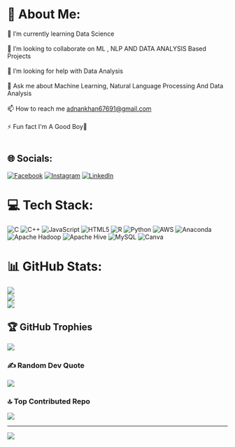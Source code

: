 # 💫 About Me:
🌱 I’m currently learning Data Science<br><br>👯 I’m looking to collaborate on ML , NLP AND DATA ANALYSIS Based Projects<br><br>🤝 I’m looking for help with Data Analysis<br><br>💬 Ask me about Machine Learning, Natural Language Processing And Data Analysis<br><br>📫 How to reach me adnankhan67691@gmail.com<br><br>⚡ Fun fact I'm A Good Boy🤙<br><br>


## 🌐 Socials:
[![Facebook](https://img.shields.io/badge/Facebook-%231877F2.svg?logo=Facebook&logoColor=white)](https://facebook.com/Adnankhan0206) [![Instagram](https://img.shields.io/badge/Instagram-%23E4405F.svg?logo=Instagram&logoColor=white)](https://instagram.com/_adnan._.khan_) [![LinkedIn](https://img.shields.io/badge/LinkedIn-%230077B5.svg?logo=linkedin&logoColor=white)](https://linkedin.com/in/56050224a) 

# 💻 Tech Stack:
![C](https://img.shields.io/badge/c-%2300599C.svg?style=for-the-badge&logo=c&logoColor=white) ![C++](https://img.shields.io/badge/c++-%2300599C.svg?style=for-the-badge&logo=c%2B%2B&logoColor=white) ![JavaScript](https://img.shields.io/badge/javascript-%23323330.svg?style=for-the-badge&logo=javascript&logoColor=%23F7DF1E) ![HTML5](https://img.shields.io/badge/html5-%23E34F26.svg?style=for-the-badge&logo=html5&logoColor=white) ![R](https://img.shields.io/badge/r-%23276DC3.svg?style=for-the-badge&logo=r&logoColor=white) ![Python](https://img.shields.io/badge/python-3670A0?style=for-the-badge&logo=python&logoColor=ffdd54) ![AWS](https://img.shields.io/badge/AWS-%23FF9900.svg?style=for-the-badge&logo=amazon-aws&logoColor=white) ![Anaconda](https://img.shields.io/badge/Anaconda-%2344A833.svg?style=for-the-badge&logo=anaconda&logoColor=white) ![Apache Hadoop](https://img.shields.io/badge/Apache%20Hadoop-66CCFF?style=for-the-badge&logo=apachehadoop&logoColor=black) ![Apache Hive](https://img.shields.io/badge/Apache%20Hive-FDEE21?style=for-the-badge&logo=apachehive&logoColor=black) ![MySQL](https://img.shields.io/badge/mysql-4479A1.svg?style=for-the-badge&logo=mysql&logoColor=white) ![Canva](https://img.shields.io/badge/Canva-%2300C4CC.svg?style=for-the-badge&logo=Canva&logoColor=white)
# 📊 GitHub Stats:
![](https://github-readme-stats.vercel.app/api?username=Adnankhan0999&theme=radical&hide_border=false&include_all_commits=false&count_private=false)<br/>
![](https://github-readme-streak-stats.herokuapp.com/?user=Adnankhan0999&theme=radical&hide_border=false)<br/>
![](https://github-readme-stats.vercel.app/api/top-langs/?username=Adnankhan0999&theme=radical&hide_border=false&include_all_commits=false&count_private=false&layout=compact)

## 🏆 GitHub Trophies
![](https://github-profile-trophy.vercel.app/?username=Adnankhan0999&theme=radical&no-frame=false&no-bg=true&margin-w=4)

### ✍️ Random Dev Quote
![](https://quotes-github-readme.vercel.app/api?type=horizontal&theme=radical)

### 🔝 Top Contributed Repo
![](https://github-contributor-stats.vercel.app/api?username=Adnankhan0999&limit=5&theme=dark&combine_all_yearly_contributions=true)

---
[![](https://visitcount.itsvg.in/api?id=Adnankhan0999&icon=0&color=0)](https://visitcount.itsvg.in)

<!-- Proudly created with GPRM ( https://gprm.itsvg.in ) -->
